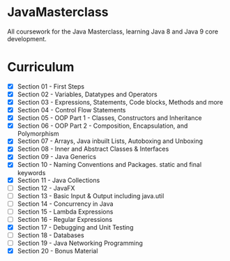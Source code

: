 # JavaMasterclass
All coursework for the Java Masterclass, learning Java 8 and Java 9 core development.


# Curriculum

- [x] Section 01 - First Steps
- [x] Section 02 - Variables, Datatypes and Operators
- [x] Section 03 - Expressions, Statements, Code blocks, Methods and more
- [x] Section 04 - Control Flow Statements
- [x] Section 05 - OOP Part 1 - Classes, Constructors and Inheritance
- [x] Section 06 - OOP Part 2 - Composition, Encapsulation, and Polymorphism
- [x] Section 07 - Arrays, Java inbuilt Lists, Autoboxing and Unboxing
- [x] Section 08 - Inner and Abstract Classes & Interfaces
- [x] Section 09 - Java Generics
- [x] Section 10 - Naming Conventions and Packages. static and final keywords
- [x] Section 11 - Java Collections
- [ ] Section 12 - JavaFX
- [ ] Section 13 - Basic Input & Output including java.util
- [ ] Section 14 - Concurrency in Java
- [ ] Section 15 - Lambda Expressions
- [ ] Section 16 - Regular Expressions
- [x] Section 17 - Debugging and Unit Testing
- [ ] Section 18 - Databases
- [ ] Section 19 - Java Networking Programming
- [x] Section 20 - Bonus Material
